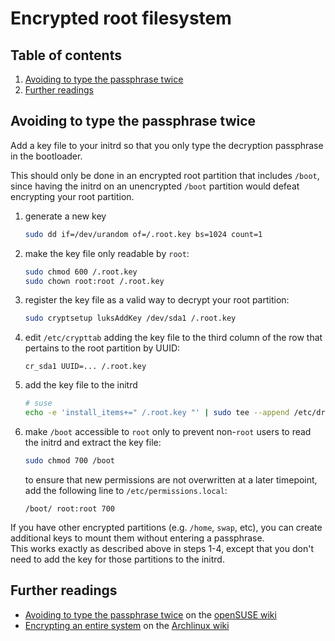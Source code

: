 # Encrypted root filesystem

## Table of contents <!-- omit in toc -->

1. [Avoiding to type the passphrase twice](#avoiding-to-type-the-passphrase-twice)
1. [Further readings](#further-readings)

## Avoiding to type the passphrase twice

Add a key file to your initrd so that you only type the decryption passphrase in the bootloader.

This should only be done in an encrypted root partition that includes `/boot`, since having the initrd on an unencrypted `/boot` partition would defeat encrypting your root partition.

1. generate a new key

   ```sh
   sudo dd if=/dev/urandom of=/.root.key bs=1024 count=1
   ```

1. make the key file only readable by `root`:

   ```sh
   sudo chmod 600 /.root.key
   sudo chown root:root /.root.key
   ```

1. register the key file as a valid way to decrypt your root partition:

   ```sh
   sudo cryptsetup luksAddKey /dev/sda1 /.root.key
   ```

1. edit `/etc/crypttab` adding the key file to the third column of the row that pertains to the root partition by UUID:

   ```text
   cr_sda1 UUID=... /.root.key
   ```

1. add the key file to the initrd

   ```sh
   # suse
   echo -e 'install_items+=" /.root.key "' | sudo tee --append /etc/dracut.conf.d/99-root-key.conf > /dev/null
   ```

1. make `/boot` accessible to `root` only to prevent non-`root` users to read the initrd and extract the key file:

   ```sh
   sudo chmod 700 /boot
   ```

   to ensure that new permissions are not overwritten at a later timepoint, add the following line to `/etc/permissions.local`:

   ```text
   /boot/ root:root 700
   ```

If you have other encrypted partitions (e.g. `/home`, `swap`, etc), you can create additional keys to mount them without entering a passphrase.<br/>
This works exactly as described above in steps 1-4, except that you don't need to add the key for those partitions to the initrd.

## Further readings

- [Avoiding to type the passphrase twice] on the [openSUSE wiki]
- [Encrypting an entire system] on the [Archlinux wiki]

<!--
  References
  -->

<!-- Others -->
[archlinux wiki]: https://wiki.archlinux.org
[avoiding to type the passphrase twice]: https://en.opensuse.org/SDB:Encrypted_root_file_system#Avoiding_to_type_the_passphrase_twice
[encrypting an entire system]: https://wiki.archlinux.org/index.php/Dm-crypt/Encrypting_an_entire_system
[opensuse wiki]: https://en.opensuse.org/
